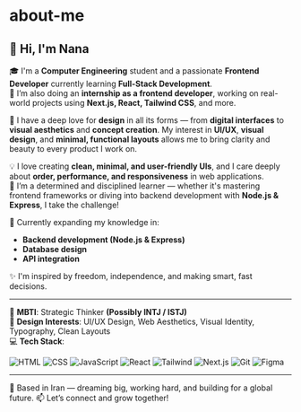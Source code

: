 # about-me

## 👋 Hi, I'm Nana

🎓 I'm a **Computer Engineering** student and a passionate **Frontend Developer** currently learning **Full-Stack Development**.  
💼 I’m also doing an **internship as a frontend developer**, working on real-world projects using **Next.js, React, Tailwind CSS**, and more.

🎨 I have a deep love for **design** in all its forms — from **digital interfaces** to **visual aesthetics** and **concept creation**. My interest in **UI/UX**, **visual design**, and **minimal, functional layouts** allows me to bring clarity and beauty to every product I work on.

💡 I love creating **clean, minimal, and user-friendly UIs**, and I care deeply about **order, performance, and responsiveness** in web applications.  
💪 I’m a determined and disciplined learner — whether it's mastering frontend frameworks or diving into backend development with **Node.js & Express**, I take the challenge!

🌱 Currently expanding my knowledge in:
- **Backend development (Node.js & Express)**
- **Database design**
- **API integration**

✨ I'm inspired by freedom, independence, and making smart, fast decisions.  

---

📌 **MBTI**: Strategic Thinker **(Possibly INTJ / ISTJ)**  
🎯 **Design Interests**: UI/UX Design, Web Aesthetics, Visual Identity, Typography, Clean Layouts  
💻 **Tech Stack**:

![HTML](https://img.shields.io/badge/-HTML5-E34F26?logo=html5&logoColor=white)
![CSS](https://img.shields.io/badge/-CSS3-1572B6?logo=css3)
![JavaScript](https://img.shields.io/badge/-JavaScript-F7DF1E?logo=javascript&logoColor=black)
![React](https://img.shields.io/badge/-React-61DAFB?logo=react&logoColor=black)
![Tailwind](https://img.shields.io/badge/-TailwindCSS-38B2AC?logo=tailwindcss&logoColor=white)
![Next.js](https://img.shields.io/badge/-Next.js-FF0070?logo=nextdotjs)
![Git](https://img.shields.io/badge/-Git-F05032?logo=git&logoColor=white)
![Figma](https://img.shields.io/badge/-Figma-A94064?logo=figma&logoColor=white)

---

📍 Based in Iran — dreaming big, working hard, and building for a global future.
📫 Let’s connect and grow together!
